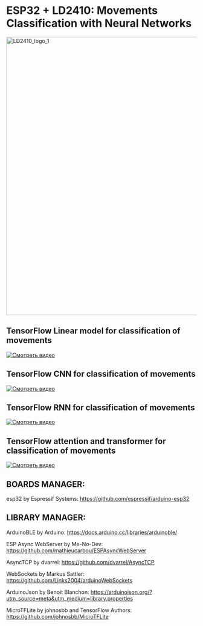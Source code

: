 # ESP32 + LD2410: Movements Classification with Neural Networks
<img width="1470" height="736" alt="LD2410_logo_1" src="https://github.com/user-attachments/assets/c0e61f25-8609-40fd-b6f3-d97cfcaf1ba8" />

## TensorFlow Linear model for classification of movements
[![Смотреть видео](https://img.youtube.com/vi/ds3CPqLV-MI/0.jpg)](https://youtu.be/ds3CPqLV-MI?si=0B4Ar3Zt-gUVPMvd)

## TensorFlow CNN for classification of movements
[![Смотреть видео](https://img.youtube.com/vi/kC0A1RCqdIc/0.jpg)](https://youtu.be/kC0A1RCqdIc?si=TC4JgU-npr4L001K)

## TensorFlow RNN for classification of movements
[![Смотреть видео](https://img.youtube.com/vi/UZd4lkwPL3Q/0.jpg)](https://youtu.be/UZd4lkwPL3Q?si=_CQqm6VzM37TOQ8O)

## TensorFlow attention and transformer for classification of movements
[![Смотреть видео](https://img.youtube.com/vi/cPqogs8ARUU/0.jpg)](https://youtu.be/cPqogs8ARUU?si=ddpLEhCD1cPn3RXx)
   

## BOARDS MANAGER:

esp32 by Espressif Systems: https://github.com/espressif/arduino-esp32


## LIBRARY MANAGER:

ArduinoBLE by Arduino: https://docs.arduino.cc/libraries/arduinoble/

ESP Async WebServer by Me-No-Dev: https://github.com/mathieucarbou/ESPAsyncWebServer

AsyncTCP by dvarrel: https://github.com/dvarrel/AsyncTCP

WebSockets by Markus Sattler: https://github.com/Links2004/arduinoWebSockets

ArduinoJson by Benoit Blanchon: https://arduinojson.org/?utm_source=meta&utm_medium=library.properties

MicroTFLite by johnosbb and TensorFlow Authors: https://github.com/johnosbb/MicroTFLite
